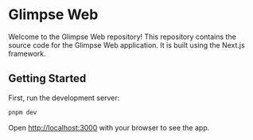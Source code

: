 # Glimpse Web
Welcome to the Glimpse Web repository! This repository contains the source code for the Glimpse Web application. It is built using the Next.js framework.

## Getting Started

First, run the development server:

```bash
pnpm dev
```

Open [http://localhost:3000](http://localhost:3000) with your browser to see the app.
